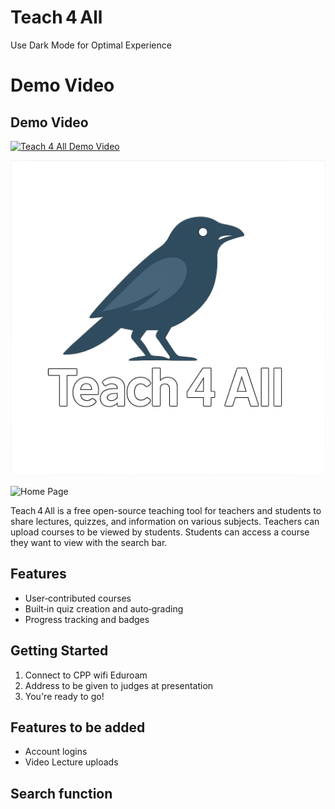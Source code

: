 # Teach 4 All
Use Dark Mode for Optimal Experience

# Demo Video

## Demo Video

[![Teach 4 All Demo Video](https://img.youtube.com/vi/CppC3Z4kbac/0.jpg)](https://youtu.be/CppC3Z4kbac)

![Teach 4 All Logo](crow-white.png)

<img width="1728" alt="Home Page" src="https://github.com/user-attachments/assets/12e13bb2-39c2-4765-b022-cc5ef4934303" />


Teach 4 All is a free open-source teaching tool for teachers and students to share lectures,
quizzes, and information on various subjects. Teachers can upload courses to be viewed by 
students. Students can access a course they want to view with the search bar.
## Features

- User‑contributed courses  
- Built‑in quiz creation and auto‑grading  
- Progress tracking and badges

## Getting Started

1. Connect to CPP wifi Eduroam
2. Address to be given to judges at presentation
3. You're ready to go!

## Features to be added

- Account logins
- Video Lecture uploads


## Search function


